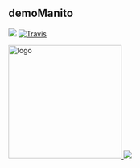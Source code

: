 ## demoManito
<img src="https://wakatime.com/badge/user/2b8721ce-129f-413a-8c60-69d3022357a9.svg" /> [![Travis](https://img.shields.io/badge/language-Go-red.svg)]()


<a href="https://github.com/demoManito">
  <img src="https://github-readme-stats.vercel.app/api?username=demoManito&show_icons=true&hide_border=true&theme=dracula&locale=cn" alt="logo" height="225"/>
  <img src="https://github-readme-stats.vercel.app/api/top-langs/?username=demoManito&layout=compact"/>
</a>



<!---

- 👋 红红火火
- 👀 哈哈哈哈
- 🌱 恍恍惚惚
- 💞️ 哈哈哈哈
- 📫 含含糊糊


demoManito/demoManito is a ✨ special ✨ repository because its `README.md` (this file) appears on your GitHub profile.
You can click the Preview link to take a look at your changes.
--->
